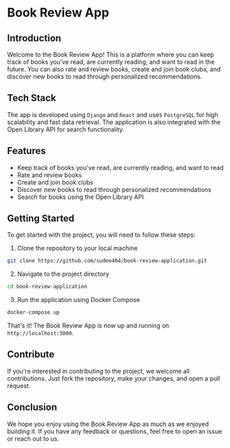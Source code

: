 # Book Review App

## Introduction
Welcome to the Book Review App! This is a platform where you can keep track of books you've read, are currently reading, and want to read in the future. You can also rate and review books, create and join book clubs, and discover new books to read through personalized recommendations.

## Tech Stack
The app is developed using `Django` and `React` and uses `PostgreSQL` for high scalability and fast data retrieval. The application is also integrated with the Open Library API for search functionality.

## Features
- Keep track of books you've read, are currently reading, and want to read
- Rate and review books
- Create and join book clubs
- Discover new books to read through personalized recommendations
- Search for books using the Open Library API

## Getting Started

To get started with the project, you will need to follow these steps:

1. Clone the repository to your local machine

```bash
git clone https://github.com/sudee404/book-review-application.git
```
2. Navigate to the project directory

```bash
cd book-review-application
```
3. Run the application using Docker Compose

```bash
docker-compose up
```

That's it! The Book Review App is now up and running on `http://localhost:3000`.

## Contribute

If you're interested in contributing to the project, we welcome all contributions. Just fork the repository, make your changes, and open a pull request.

## Conclusion

We hope you enjoy using the Book Review App as much as we enjoyed building it. If you have any feedback or questions, feel free to open an issue or reach out to us.

